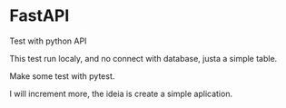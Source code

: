 # FastAPI
Test with python API


This test run localy, and no connect with database, justa a simple table.   

Make some test with pytest.

I will increment more, the ideia is create a simple aplication.
